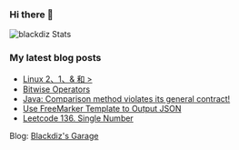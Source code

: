 ### Hi there 👋

![blackdiz Stats](https://github-readme-stats.vercel.app/api?username=blackdiz&theme=flag-india)
<!--
**blackdiz/blackdiz** is a ✨ _special_ ✨ repository because its `README.md` (this file) appears on your GitHub profile.

Here are some ideas to get you started:

- 🔭 I’m currently working on ...
- 🌱 I’m currently learning ...
- 👯 I’m looking to collaborate on ...
- 🤔 I’m looking for help with ...
- 💬 Ask me about ...
- 📫 How to reach me: ...
- 😄 Pronouns: ...
- ⚡ Fun fact: ...
-->

### My latest blog posts
<!-- BLOG-POST-LIST:START -->
- [Linux 2、1、& 和 >](https://blackdiz.github.io/blog/linux-redirection-operators/)
- [Bitwise Operators](https://blackdiz.github.io/blog/bitwise-operators/)
- [Java: Comparison method violates its general contract!](https://blackdiz.github.io/blog/comparison-violation/)
- [Use FreeMarker Template to Output JSON](https://blackdiz.github.io/blog/freemarker-json/)
- [Leetcode 136. Single Number](https://blackdiz.github.io/blog/leetcode-136/)
<!-- BLOG-POST-LIST:END -->
Blog: [Blackdiz's Garage](https://blackdiz.github.io/)
